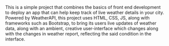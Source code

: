 This is a simple project that combines the basics of front end development to deploy an app that can help keep track of live weather details in your city. Powered by WeatherAPI, this project uses HTML, CSS, JS, along with frameworks such as Bootstrap, to bring its users live updates of weather data, along with an ambient, creative user-interface which changes along with the changes in weather report, reflecting the said condition in the interface.